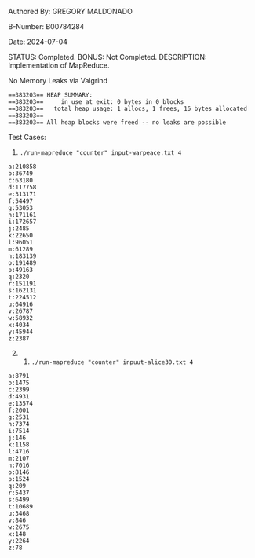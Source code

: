 Authored By: GREGORY MALDONADO

B-Number:    B00784284

Date:        2024-07-04

STATUS: Completed.
BONUS:  Not Completed.
DESCRIPTION: Implementation of MapReduce.

No Memory Leaks via Valgrind
```
==383203== HEAP SUMMARY:
==383203==     in use at exit: 0 bytes in 0 blocks
==383203==   total heap usage: 1 allocs, 1 frees, 16 bytes allocated
==383203== 
==383203== All heap blocks were freed -- no leaks are possible
```

Test Cases:
1. `./run-mapreduce "counter" input-warpeace.txt 4`
```
a:210858
b:36749
c:63180
d:117758
e:313171
f:54497
g:53053
h:171161
i:172657
j:2485
k:22650
l:96051
m:61289
n:183139
o:191489
p:49163
q:2320
r:151191
s:162131
t:224512
u:64916
v:26787
w:58932
x:4034
y:45944
z:2387
```

2. 1. `./run-mapreduce "counter" inpuut-alice30.txt 4`
```
a:8791
b:1475
c:2399
d:4931
e:13574
f:2001
g:2531
h:7374
i:7514
j:146
k:1158
l:4716
m:2107
n:7016
o:8146
p:1524
q:209
r:5437
s:6499
t:10689
u:3468
v:846
w:2675
x:148
y:2264
z:78
```